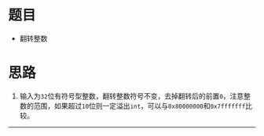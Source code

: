 # 题目
* 翻转整数
# 思路
1. 输入为`32`位有符号型整数，翻转整数符号不变，去掉翻转后的前置`0`，注意整数的范围，如果超过`10`位则一定溢出`int`，可以与`0x80000000`和`0x7fffffff`比较。
---